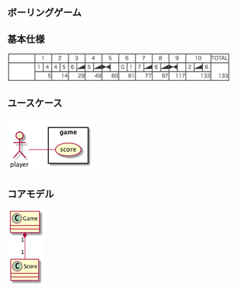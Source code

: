 ボーリングゲーム
---

## 基本仕様
![](./images/bowling/score.png)

## ユースケース
![](./images/bowling/use_case.png)

## コアモデル
![](./images/bowling/conceptual_model.png)

